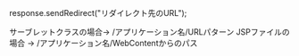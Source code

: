 response.sendRedirect("リダイレクト先のURL");

サーブレットクラスの場合→ /アプリケーション名/URLパターン
JSPファイルの場合 → /アプリケーション名/WebContentからのパス
